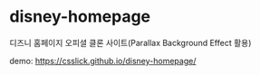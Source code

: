 # disney-homepage
디즈니 홈페이지 오피셜 클론 사이트(Parallax Background Effect 활용)  

demo: https://csslick.github.io/disney-homepage/

